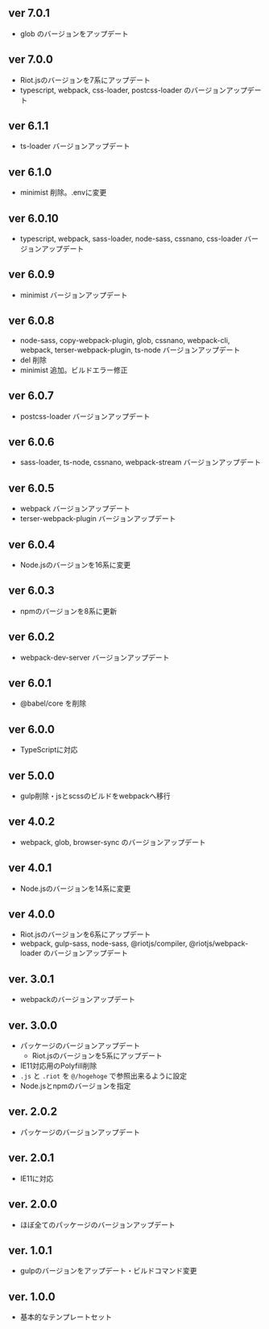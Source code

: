## ver 7.0.1

- glob のバージョンをアップデート

## ver 7.0.0

- Riot.jsのバージョンを7系にアップデート
- typescript, webpack, css-loader, postcss-loader のバージョンアップデート

## ver 6.1.1

- ts-loader バージョンアップデート

## ver 6.1.0

- minimist 削除。.envに変更

## ver 6.0.10

- typescript, webpack, sass-loader, node-sass, cssnano, css-loader バージョンアップデート

## ver 6.0.9

- minimist バージョンアップデート

## ver 6.0.8

- node-sass, copy-webpack-plugin, glob, cssnano, webpack-cli, webpack, terser-webpack-plugin, ts-node バージョンアップデート
- del 削除
- minimist 追加。ビルドエラー修正

## ver 6.0.7

- postcss-loader バージョンアップデート

## ver 6.0.6

- sass-loader, ts-node, cssnano, webpack-stream バージョンアップデート

## ver 6.0.5

- webpack バージョンアップデート
- terser-webpack-plugin バージョンアップデート

## ver 6.0.4

- Node.jsのバージョンを16系に変更

## ver 6.0.3

- npmのバージョンを8系に更新

## ver 6.0.2

- webpack-dev-server バージョンアップデート

## ver 6.0.1

- @babel/core を削除

## ver 6.0.0

- TypeScriptに対応

## ver 5.0.0

- gulp削除・jsとscssのビルドをwebpackへ移行

## ver 4.0.2

- webpack, glob, browser-sync のバージョンアップデート

## ver 4.0.1

- Node.jsのバージョンを14系に変更

## ver 4.0.0

- Riot.jsのバージョンを6系にアップデート
- webpack, gulp-sass, node-sass, @riotjs/compiler, @riotjs/webpack-loader のバージョンアップデート

## ver. 3.0.1

- webpackのバージョンアップデート

## ver. 3.0.0

- パッケージのバージョンアップデート
  - Riot.jsのバージョンを5系にアップデート
- IE11対応用のPolyfill削除
- `.js` と `.riot` を `@/hogehoge` で参照出来るように設定
- Node.jsとnpmのバージョンを指定


## ver. 2.0.2

- パッケージのバージョンアップデート

## ver. 2.0.1

- IE11に対応


## ver. 2.0.0

- ほぼ全てのパッケージのバージョンアップデート

## ver. 1.0.1

- gulpのバージョンをアップデート・ビルドコマンド変更


## ver. 1.0.0

- 基本的なテンプレートセット
